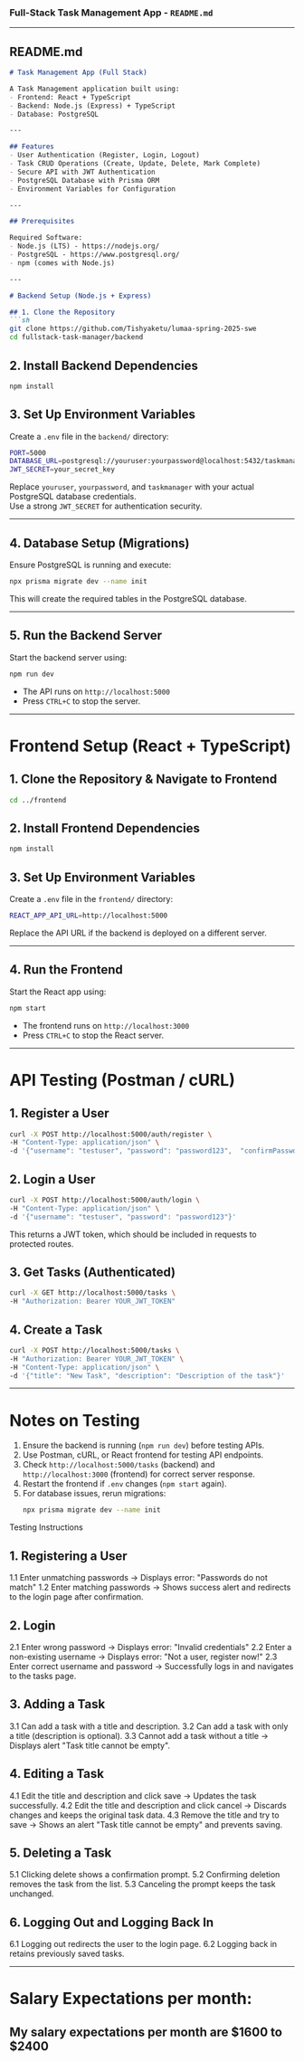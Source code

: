 ### Full-Stack Task Management App - `README.md`


---

## README.md
```md
# Task Management App (Full Stack)

A Task Management application built using:
- Frontend: React + TypeScript
- Backend: Node.js (Express) + TypeScript
- Database: PostgreSQL

---

## Features
- User Authentication (Register, Login, Logout)
- Task CRUD Operations (Create, Update, Delete, Mark Complete)
- Secure API with JWT Authentication
- PostgreSQL Database with Prisma ORM
- Environment Variables for Configuration

---

## Prerequisites

Required Software:
- Node.js (LTS) - https://nodejs.org/
- PostgreSQL - https://www.postgresql.org/
- npm (comes with Node.js)

---

# Backend Setup (Node.js + Express)

## 1. Clone the Repository
```sh
git clone https://github.com/Tishyaketu/lumaa-spring-2025-swe
cd fullstack-task-manager/backend
```

## 2. Install Backend Dependencies
```sh
npm install
```

## 3. Set Up Environment Variables
Create a `.env` file in the `backend/` directory:
```sh
PORT=5000
DATABASE_URL=postgresql://youruser:yourpassword@localhost:5432/taskmanager
JWT_SECRET=your_secret_key
```
Replace `youruser`, `yourpassword`, and `taskmanager` with your actual PostgreSQL database credentials.  
Use a strong `JWT_SECRET` for authentication security.

---

## 4. Database Setup (Migrations)
Ensure PostgreSQL is running and execute:
```sh
npx prisma migrate dev --name init
```
This will create the required tables in the PostgreSQL database.

---

## 5. Run the Backend Server
Start the backend server using:
```sh
npm run dev
```
- The API runs on `http://localhost:5000`
- Press `CTRL+C` to stop the server.

---

# Frontend Setup (React + TypeScript)

## 1. Clone the Repository & Navigate to Frontend
```sh
cd ../frontend
```

## 2. Install Frontend Dependencies
```sh
npm install
```

## 3. Set Up Environment Variables
Create a `.env` file in the `frontend/` directory:
```sh
REACT_APP_API_URL=http://localhost:5000
```
Replace the API URL if the backend is deployed on a different server.

---

## 4. Run the Frontend
Start the React app using:
```sh
npm start
```
- The frontend runs on `http://localhost:3000`
- Press `CTRL+C` to stop the React server.

---

# API Testing (Postman / cURL)

## 1. Register a User
```sh
curl -X POST http://localhost:5000/auth/register \
-H "Content-Type: application/json" \
-d '{"username": "testuser", "password": "password123",  "confirmPassword": "password123"}'
```

## 2. Login a User
```sh
curl -X POST http://localhost:5000/auth/login \
-H "Content-Type: application/json" \
-d '{"username": "testuser", "password": "password123"}'
```
This returns a JWT token, which should be included in requests to protected routes.

## 3. Get Tasks (Authenticated)
```sh
curl -X GET http://localhost:5000/tasks \
-H "Authorization: Bearer YOUR_JWT_TOKEN"
```

## 4. Create a Task
```sh
curl -X POST http://localhost:5000/tasks \
-H "Authorization: Bearer YOUR_JWT_TOKEN" \
-H "Content-Type: application/json" \
-d '{"title": "New Task", "description": "Description of the task"}'
```

---

# Notes on Testing
1. Ensure the backend is running (`npm run dev`) before testing APIs.
2. Use Postman, cURL, or React frontend for testing API endpoints.
3. Check `http://localhost:5000/tasks` (backend) and `http://localhost:3000` (frontend) for correct server response.
4. Restart the frontend if `.env` changes (`npm start` again).
5. For database issues, rerun migrations:
   ```sh
   npx prisma migrate dev --name init
   ```

Testing Instructions
## 1. Registering a User
1.1 Enter unmatching passwords → Displays error: "Passwords do not match"
1.2 Enter matching passwords → Shows success alert and redirects to the login page after confirmation.
## 2. Login
2.1 Enter wrong password → Displays error: "Invalid credentials"
2.2 Enter a non-existing username → Displays error: "Not a user, register now!"
2.3 Enter correct username and password → Successfully logs in and navigates to the tasks page.
## 3. Adding a Task
3.1 Can add a task with a title and description.
3.2 Can add a task with only a title (description is optional).
3.3 Cannot add a task without a title → Displays alert "Task title cannot be empty".
## 4. Editing a Task
4.1 Edit the title and description and click save → Updates the task successfully.
4.2 Edit the title and description and click cancel → Discards changes and keeps the original task data.
4.3 Remove the title and try to save → Shows an alert "Task title cannot be empty" and prevents saving.
## 5. Deleting a Task
5.1 Clicking delete shows a confirmation prompt.
5.2 Confirming deletion removes the task from the list.
5.3 Canceling the prompt keeps the task unchanged.
## 6. Logging Out and Logging Back In
6.1 Logging out redirects the user to the login page.
6.2 Logging back in retains previously saved tasks.

---
# Salary Expectations per month:
## My salary expectations per month are $1600 to $2400
